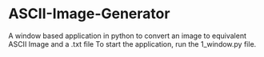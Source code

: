 # ASCII-Image-Generator
A window based application in python to convert an image to equivalent ASCII Image and a .txt file
To start the application, run the 1_window.py file.
